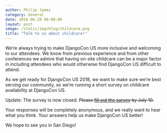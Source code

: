 ```yaml
---
author: Philip James
category: General
date: 2018-06-28 06:00:00
layout: post
image: /static/img/blog/childcare.png
title: "Talk to us about childcare!"
---
```


We’re always trying to make DjangoCon US more inclusive and welcoming to our attendees. We know from previous experience and from other conferences we admire that having on-site childcare can be a major factor in including attendees who would otherwise find DjangoCon US difficult to attend.

As we get ready for DjangoCon US 2018, we want to make sure we’re best serving our community, so we’re running a short survey on childcare availability at DjangoCon US.

Update: The survey is now closed. ~~Please [fill out the survey](https://goo.gl/forms/XVWe7R3Qb7ujQO3T2) by July 10.~~

Your responses will be completely anonymous, and we really want to hear what you think. Your answers help us make DjangoCon US better!

We hope to see you in San Diego!
